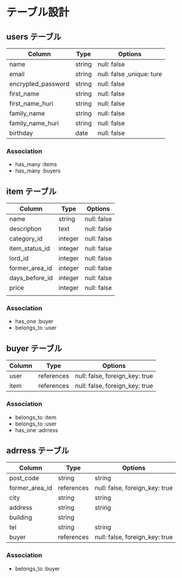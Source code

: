 # テーブル設計

## users テーブル

| Column             | Type   | Options     |
| ------------------ | ------ | ----------- |
| name               | string | null: false |
| email              | string | null: false ,unique: ture|
| encrypted_password | string | null: false |
| first_name         | string | null: false |
| first_name_huri    | string | null: false |
| family_name        | string | null: false |
| family_name_huri   | string | null: false |
| birthday           | date   | null: false |
  


### Association

- has_many :items
- has_many :buyers

## item テーブル

| Column        | Type      | Options     |
| ------        | ------    | ----------- 
| name          | string    | null: false |
| description   | text      | null: false |
| category_id      | integer| null: false |
| item_status_id   | integer| null: false |
| lord_id          | integer| null: false |
| former_area_id   | integer| null: false |
| days_before_id   | integer| null: false |
| price            | integer| null: false |
|||
### Association

- has_one :buyer
- belongs_to :user


## buyer テーブル

| Column | Type       | Options                        |
| ------ | ---------- | ------------------------------ |
| user   | references | null: false, foreign_key: true |
| item   | references | null: false, foreign_key: true |

### Association

- belongs_to :item
- belongs_to :user
- has_one :adrress

## adrress テーブル

| Column    | Type       | Options                        |
| -------   | ---------- | ------------------------------ |
|post_code  | string     | string | null: false |
|former_area_id| references | null: false, foreign_key: true |
|city       | string     | string | null: false |
|address   | string      | string | null: false |
|building   | string     |
| tel       | string     | string | null: false |
| buyer     | references | null: false, foreign_key: true |
### Association

- belongs_to :buyer
